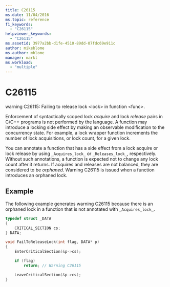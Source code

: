 ```yaml
---
title: C26115
ms.date: 11/04/2016
ms.topic: reference
f1_keywords:
  - "C26115"
helpviewer_keywords:
  - "C26115"
ms.assetid: 3977a2bb-d1fe-4510-89dd-07fdc69e911c
author: mikeblome
ms.author: mblome
manager: markl
ms.workload:
  - "multiple"
---
```

# C26115
warning C26115: Failing to release lock \<lock> in function \<func>.

 Enforcement of syntactically scoped lock *acquire* and lock *release* pairs in C/C++ programs is not performed by the language. A function may introduce a locking side effect by making an observable modification to the concurrency state. For example, a lock wrapper function increments the number of lock acquisitions, or lock count, for a given lock.

 You can annotate a function that has a side effect from a lock acquire or lock release by using `_Acquires_lock_` or `_Releases_lock_`, respectively. Without such annotations, a function is expected not to change any lock count after it returns. If acquires and releases are not balanced, they are considered to be *orphaned*. Warning C26115 is issued when a function introduces an orphaned lock.

## Example
 The following example generates warning C26115 because there is an orphaned lock in a function that is not annotated with `_Acquires_lock_`.

```cpp
typedef struct _DATA
{
    CRITICAL_SECTION cs;
} DATA;

void FailToReleaseLock(int flag, DATA* p)
{
    EnterCriticalSection(&p->cs);

    if (flag)
        return; // Warning C26115

    LeaveCriticalSection(&p->cs);
}
```
